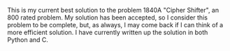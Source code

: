 This is my current best solution to the problem 1840A "Cipher Shifter", an 800 rated problem. My solution has been accepted, so I consider this problem to be complete, but, as always, I may come back if I can think of a more efficient solution. I have currently written up the solution in both Python and C.